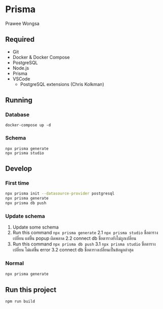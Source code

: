 # Prisma

Prawee Wongsa

## Required
- Git
- Docker & Docker Compose
- PostgreSQL
- Node.js
- Prisma
- VSCode
    - PostgreSQL extensions (Chris Kolkman)

## Running
### Database
```
docker-compose up -d
```
### Schema
```
npx prisma generate
npx prisma studio
```

## Develop
### First time
```bash
npx prisma init --datasource-provider postgresql
npx prisma generate
npx prisma db push
```

### Update schema
1. Update some schema
2. Run this command `npx prisma generate`
    2.1 `npx prisma studio` ชื่อตารางเปลี่ยน แต่ขึ้น popup ผิดพลาด
    2.2 connect db ชื่อตารางยังไม่ถูกเปลี่ยน
3. Run this command `npx prisma db push`
    3.1 `npx prisma studio` ชื่อตารางเปลี่ยน ไม่แต่ขึ้น error 
    3.2 connect db ชื่อตารางเปลี่ยนเป็นข้อมูลล่าสุด

### Normal
```bash
npx prisma generate
```

## Run this project
```bash
npm run build
```